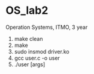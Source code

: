 # OS_lab2
Operation Systems, ITMO, 3 year

1) make clean
2) make
3) sudo insmod driver.ko
4) gcc user.c -o user
5) ./user [args]

